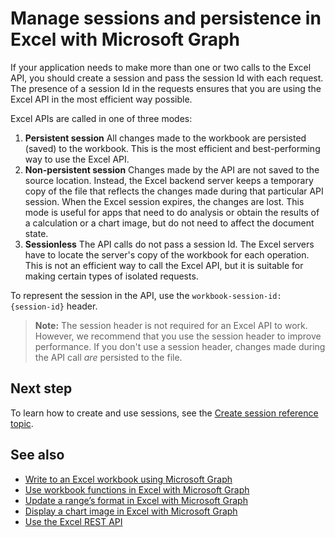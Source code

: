 # Manage sessions and persistence in Excel with Microsoft Graph

If your application needs to make more than one or two calls to the Excel API, you should create a session and pass the session Id with each request. The presence of a session Id in the requests ensures that you are using the Excel API in the most efficient way possible.

Excel APIs are called in one of three modes:

1. **Persistent session**  All changes made to the workbook are persisted (saved) to the workbook. This is the most efficient and best-performing way to use the Excel API.
2. **Non-persistent session**  Changes made by the API are not saved to the source location. Instead, the Excel backend server keeps a temporary copy of the file that reflects the changes made during that particular API session. When the Excel session expires, the changes are lost. This mode is useful for apps that need to do analysis or obtain the results of a calculation or a chart image, but do not need to affect the document state.
3. **Sessionless**  The API calls do not pass a session Id. The Excel servers have to locate the server's copy of the workbook for each operation. This is not an efficient way to call the Excel API, but it is suitable for making certain types of isolated requests.

To represent the session in the API, use the `workbook-session-id: {session-id}` header.

>**Note:** The session header is not required for an Excel API to work. However, we recommend that you use the session header to improve performance. If you don't use a session header, changes made during the API call _are_ persisted to the file.  

## Next step
To learn how to create and use sessions, see the [Create session reference topic](/graph/api/workbook_createsession?view=graph-rest-1.0).

## See also
* [Write to an Excel workbook using Microsoft Graph](excel-write-to-workbook.md)
* [Use workbook functions in Excel with Microsoft Graph](excel-use-functions.md)
* [Update a range’s format in Excel with Microsoft Graph](excel-update-range-format.md)
* [Display a chart image in Excel with Microsoft Graph](excel-display-chart-image.md)
* [Use the Excel REST API](/graph/api/resources/excel?view=graph-rest-1.0)
